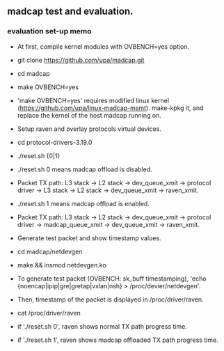 ## madcap test and evaluation.

### evaluation set-up memo

- At first, compile kernel modules with OVBENCH=yes option.
 - git clone https://github.com/upa/madcap.git
 - cd madcap
 - make OVBENCH=yes
  - 'make OVBENCH=yes' requires modified linux kernel (https://github.com/upa/linux-madcap-msmt). make-kpkg it, and replace the kernel of the host madcap running on.


- Setup raven and overlay protocols virtual devices.
 - cd protocol-drivers-3.19.0
 - ./reset.sh {0|1}
  - ./reset.sh 0 means madcap offload is disabled.
   - Packet TX path: L3 stack -> L2 stack -> dev_queue_xmit -> protocol driver -> L3 stack -> L2 stack -> dev_queue_xmit -> raven_xmit.
  - ./reset.sh 1 means madcap offload is enabled.
   - Packet TX path: L3 stack -> L2 stack -> dev_queue_xmit -> protocol driver -> madcap_queue_xmit -> dev_queue_xmit -> raven_xmit.


- Generate test packet and show timestamp values.
 - cd madcap/netdevgen
 - make && insmod netdevgen.ko
 - To generate test packet (OVBENCH: sk_buff timestamping), 'echo {noencap|ipip|gre|gretap|vxlan|nsh} > /proc/devier/netdevgen'.
 - Then, timestamp of the packet is displayed in /proc/driver/raven.
  - cat /proc/driver/raven
  - if './reset.sh 0', raven shows normal TX path progress time.
  - if './reset.sh 1', raven shows madcap offloaded TX path progress time.


